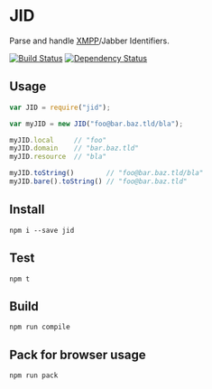# JID

Parse and handle [XMPP](http://xmpp.org)/Jabber Identifiers.

[![Build Status](https://secure.travis-ci.org/flosse/node-jid.svg?branch=master)](http://travis-ci.org/flosse/node-jid)
[![Dependency Status](https://gemnasium.com/flosse/node-jid.svg)](https://gemnasium.com/flosse/node-jid)

## Usage

```javascript
var JID = require("jid");

var myJID = new JID("foo@bar.baz.tld/bla");

myJID.local     // "foo"
myJID.domain    // "bar.baz.tld"
myJID.resource  // "bla"

myJID.toString()        // "foo@bar.baz.tld/bla"
myJID.bare().toString() // "foo@bar.baz.tld"

```

## Install

```
npm i --save jid
```

## Test

```
npm t
```

## Build

```
npm run compile
```

## Pack for browser usage

```
npm run pack
```

